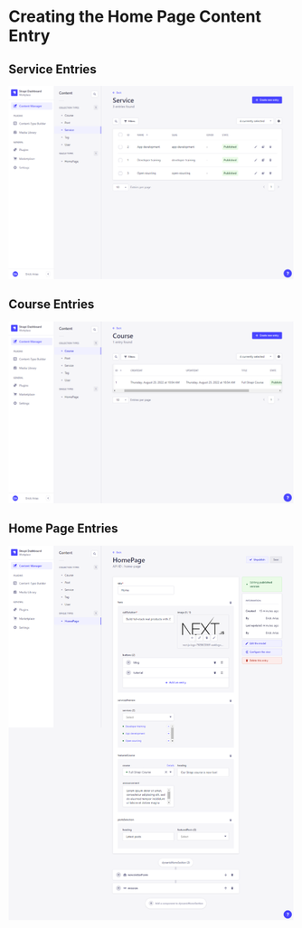 # Creating the Home Page Content Entry  

## Service Entries  

![Service-Entries-Content-Manager](./img/service-entries-content-manager.png)

## Course Entries  

![Course-Entries-Content-Manager](./img/course-entries-content-manager.png)  

## Home Page Entries  

![Home-Page-Entries-Content-Manager](./img/home-page-entries-content-manager.png)